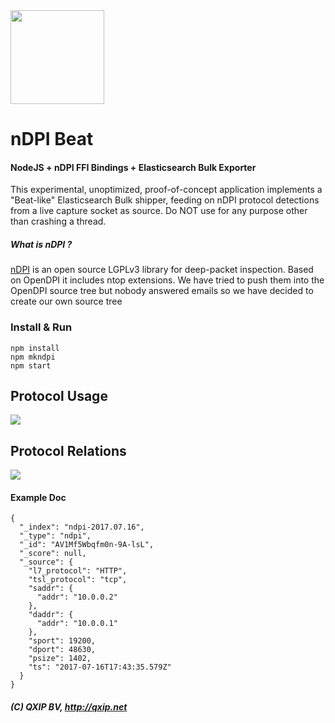 <img src="https://user-images.githubusercontent.com/1423657/28491403-0613832e-6ef1-11e7-8a9f-0c54cf0022bd.png" width="150" />

# nDPI Beat

#### NodeJS + nDPI FFI Bindings + Elasticsearch Bulk Exporter
This experimental, unoptimized, proof-of-concept application implements a "Beat-like" Elasticsearch Bulk shipper, feeding on nDPI protocol detections from a live capture socket as source. Do NOT use for any purpose other than crashing a thread.

##### What is nDPI ?
[nDPI](https://github.com/ntop/nDPI) is an open source LGPLv3 library for deep-packet inspection. Based on OpenDPI it includes ntop extensions. We have tried to push them into the OpenDPI source tree but nobody answered emails so we have decided to create our own source tree

### Install & Run
```
npm install
npm mkndpi
npm start
```

## Protocol Usage
![](http://i.imgur.com/2sToP5i.png)

## Protocol Relations
![](http://i.imgur.com/xET4d9H.png)

#### Example Doc
```
{
  "_index": "ndpi-2017.07.16",
  "_type": "ndpi",
  "_id": "AV1Mf5Wbqfm0n-9A-lsL",
  "_score": null,
  "_source": {
    "l7_protocol": "HTTP",
    "tsl_protocol": "tcp",
    "saddr": {
      "addr": "10.0.0.2"
    },
    "daddr": {
      "addr": "10.0.0.1"
    },
    "sport": 19200,
    "dport": 48630,
    "psize": 1402,
    "ts": "2017-07-16T17:43:35.579Z"
  }
}
```

##### (C) QXIP BV, http://qxip.net
